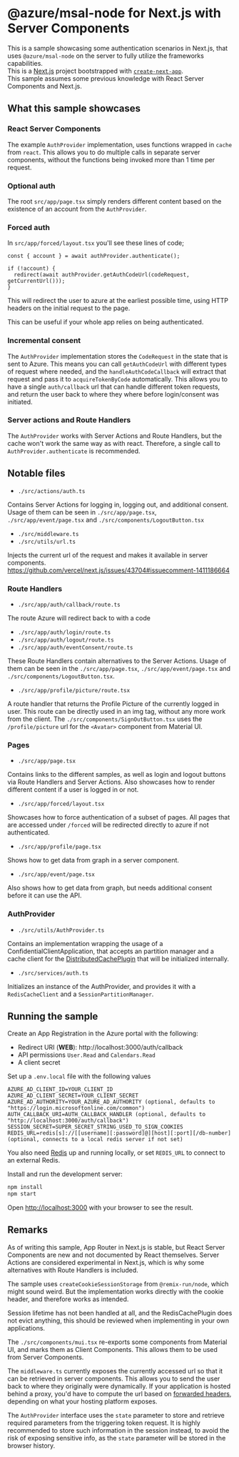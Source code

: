 # @azure/msal-node for Next.js with Server Components

This is a sample showcasing some authentication scenarios in Next.js, that uses `@azure/msal-node` on the server to fully utilize the frameworks capabilities.  
This is a [Next.js](https://nextjs.org/) project bootstrapped with [`create-next-app`](https://github.com/vercel/next.js/tree/canary/packages/create-next-app).  
This sample assumes some previous knowledge with React Server Components and Next.js.

## What this sample showcases

### React Server Components

The example `AuthProvider` implementation, uses functions wrapped in `cache` from `react`. This allows you to do multiple calls in separate server components, without the functions being invoked more than 1 time per request.

### Optional auth

The root `src/app/page.tsx` simply renders different content based on the existence of an account from the `AuthProvider`.

### Forced auth

In `src/app/forced/layout.tsx` you'll see these lines of code;

```tsx
const { account } = await authProvider.authenticate();

if (!account) {
  redirect(await authProvider.getAuthCodeUrl(codeRequest, getCurrentUrl()));
}
```

This will redirect the user to azure at the earliest possible time, using HTTP headers on the initial request to the page.

This can be useful if your whole app relies on being authenticated.

### Incremental consent

The `AuthProvider` implementation stores the `CodeRequest` in the state that is sent to Azure. This means you can call `getAuthCodeUrl` with different types of request where needed, and the `handleAuthCodeCallback` will extract that request and pass it to `acquireTokenByCode` automatically. This allows you to have a single `auth/callback` url that can handle different token requests, and return the user back to where they where before login/consent was initiated.

### Server actions and Route Handlers

The `AuthProvider` works with Server Actions and Route Handlers, but the cache won't work the same way as with react. Therefore, a single call to `AuthProvider.authenticate` is recommended.

## Notable files

- `./src/actions/auth.ts`

Contains Server Actions for logging in, logging out, and additional consent. Usage of them can be seen in `./src/app/page.tsx`, `./src/app/event/page.tsx` and `./src/components/LogoutButton.tsx`

- `./src/middleware.ts`
- `./src/utils/url.ts`

Injects the current url of the request and makes it available in server components.  
https://github.com/vercel/next.js/issues/43704#issuecomment-1411186664

### Route Handlers

- `./src/app/auth/callback/route.ts`

The route Azure will redirect back to with a code

- `./src/app/auth/login/route.ts`
- `./src/app/auth/logout/route.ts`
- `./src/app/auth/eventConsent/route.ts`

These Route Handlers contain alternatives to the Server Actions. Usage of them can be seen in the `./src/app/page.tsx`, `./src/app/event/page.tsx` and `./src/components/LogoutButton.tsx`.

- `./src/app/profile/picture/route.tsx`

A route handler that returns the Profile Picture of the currently logged in user. This route can be directly used in an img tag, without any more work from the client. The `./src/components/SignOutButton.tsx` uses the `/profile/picture` url for the `<Avatar>` component from Material UI.

### Pages

- `./src/app/page.tsx`

Contains links to the different samples, as well as login and logout buttons via Route Handlers and Server Actions.
Also showcases how to render different content if a user is logged in or not.

- `./src/app/forced/layout.tsx`

Showcases how to force authentication of a subset of pages. All pages that are accessed under `/forced` will be redirected directly to azure if not authenticated.

- `./src/app/profile/page.tsx`

Shows how to get data from graph in a server component.

- `./src/app/event/page.tsx`

Also shows how to get data from graph, but needs additional consent before it can use the API.

### AuthProvider

- `./src/utils/AuthProvider.ts`

Contains an implementation wrapping the usage of a ConfidentialClientApplication, that accepts an partition manager and a cache client for the [DistributedCachePlugin](https://github.com/AzureAD/microsoft-authentication-library-for-js/blob/dev/lib/msal-node/docs/caching.md#web-apps) that will be initialized internally.

- `./src/services/auth.ts`

Initializes an instance of the AuthProvider, and provides it with a `RedisCacheClient` and a `SessionPartitionManager`.

## Running the sample

Create an App Registration in the Azure portal with the following:

- Redirect URI (**WEB**): http://localhost:3000/auth/callback
- API permissions `User.Read` and `Calendars.Read`
- A client secret

Set up a `.env.local` file with the following values

```env
AZURE_AD_CLIENT_ID=YOUR_CLIENT_ID
AZURE_AD_CLIENT_SECRET=YOUR_CLIENT_SECRET
AZURE_AD_AUTHORITY=YOUR_AZURE_AD_AUTHORITY (optional, defaults to "https://login.microsoftonline.com/common")
AUTH_CALLBACK_URI=AUTH_CALLBACK_HANDLER (optional, defaults to "http://localhost:3000/auth/callback")
SESSION_SECRET=SUPER_SECRET_STRING_USED_TO_SIGN_COOKIES
REDIS_URL=redis[s]://[[username][:password]@][host][:port][/db-number] (optional, connects to a local redis server if not set)
```

You also need [Redis](https://redis.io/) up and running locally, or set `REDIS_URL` to connect to an external Redis.

Install and run the development server:

```bash
npm install
npm start
```

Open [http://localhost:3000](http://localhost:3000) with your browser to see the result.

## Remarks

As of writing this sample, App Router in Next.js is stable, but React Server Components are new and not documented by React themselves. Server Actions are considered experimental in Next.js, which is why some alternatives with Route Handlers is included.

The sample uses `createCookieSessionStorage` from `@remix-run/node`, which might sound weird. But the implementation works directly with the cookie header, and therefore works as intended.

Session lifetime has not been handled at all, and the RedisCachePlugin does not evict anything, this should be reviewed when implementing in your own applications.

The `./src/components/mui.tsx` re-exports some components from Material UI, and marks them as Client Components. This allows them to be used from Server Components.

The `middleware.ts` currently exposes the currently accessed url so that it can be retrieved in server components. This allows you to send the user back to where they originally were dynamically. If your application is hosted behind a proxy, you'd have to compute the url based on [forwarded headers](https://developer.mozilla.org/en-US/docs/Web/HTTP/Headers/Forwarded), depending on what your hosting platform exposes.

The `AuthProvider` interface uses the `state` parameter to store and retrieve required parameters from the triggering token request. It is highly recommended to store such information in the session instead, to avoid the risk of exposing sensitive info, as the `state` parameter will be stored in the browser history.

